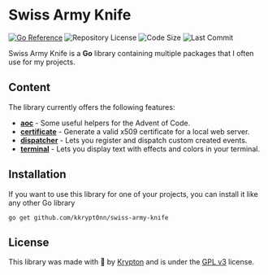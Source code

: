 # Swiss Army Knife

[![Go Reference](https://pkg.go.dev/badge/github.com/kkrypt0nn/swiss-army-knife.svg)](https://pkg.go.dev/github.com/kkrypt0nn/swiss-army-knife) ![Repository License](https://img.shields.io/github/license/kkrypt0nn/swiss-army-knife?style=flat-square) ![Code Size](https://img.shields.io/github/languages/code-size/kkrypt0nn/swiss-army-knife?style=flat-square) ![Last Commit](https://img.shields.io/github/last-commit/kkrypt0nn/swiss-army-knife?style=flat-square)

Swiss Army Knife is a **Go** library containing multiple packages that I often use for my projects.

## Content

The library currently offers the following features:

- **[aoc](aoc)** - Some useful helpers for the Advent of Code.
- **[certificate](certificate)** - Generate a valid x509 certificate for a local web server.
- **[dispatcher](dispatcher)** - Lets you register and dispatch custom created events.
- **[terminal](terminal)** - Lets you display text with effects and colors in your terminal.

## Installation

If you want to use this library for one of your projects, you can install it like any other Go library

```shell
go get github.com/kkrypt0nn/swiss-army-knife
```

## License

This library was made with 💜 by [Krypton](https://krypt0n.co.uk) and is under the [GPL v3](LICENSE.md) license.
